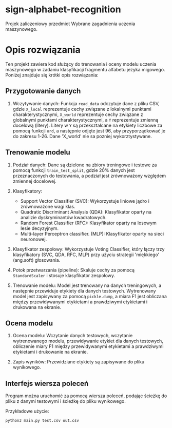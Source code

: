 # sign-alphabet-recognition
Projek zaliczeniowy przedmiot Wybrane zagadnienia uczenia maszynowego. 

# Opis rozwiązania

Ten projekt zawiera kod służący do trenowania i oceny modelu uczenia maszynowego w zadaniu klasyfikacji fragmentu alfabetu jezyka migowego. Poniżej znajduje się krótki opis rozwiązania:

## Przygotowanie danych

1. Wczytywanie danych: Funkcja `read_data` odczytuje dane z pliku CSV, gdzie `X_local` reprezentuje cechy związane z lokalnymi punktami charakterystycznymi, `X_world` reprezentuje cechy związane z globalnymi punktami charakterystycznymi, a `Y` reprezentuje zmienną docelową (litery). Litery w `Y` są przekształcane na etykiety liczbowe za pomocą funkcji `ord`, a następnie odjęte jest 96, aby przyporządkować je do zakresu 1-26. Dane 'X_world' nie sa pozniej wykorztystywane.

## Trenowanie modelu

1. Podział danych: Dane są dzielone na zbiory treningowe i testowe za pomocą funkcji `train_test_split`, gdzie 20% danych jest przeznaczonych do testowania, a podział jest zrównoważony względem zmiennej docelowej.

2. Klasyfikatory:
   - Support Vector Classifier (SVC): Wykorzystuje liniowe jądro i zrównoważone wagi klas.
   - Quadratic Discriminant Analysis (QDA): Klasyfikator oparty na analizie dyskryminantów kwadratowych.
   - Random Forest Classifier (RFC): Klasyfikator oparty na losowym lesie decyzyjnym.
   - Multi-layer Perceptron classifier. (MLP): Klasyfikator oparty na sieci neuronowej.

3. Klasyfikator zespołowy: Wykorzystuje Voting Classifier, który łączy trzy klasyfikatory (SVC, QDA, RFC, MLP) przy użyciu strategii 'miękkiego' (ang.soft) głosowania.

4. Potok przetwarzania (pipeline): Skaluje cechy za pomocą `StandardScaler` i stosuje klasyfikator zespołowy.

5. Trenowanie modelu: Model jest trenowany na danych treningowych, a następnie przewiduje etykiety dla danych testowych. Wytrenowany model jest zapisywany za pomocą `pickle.dump`, a miara F1 jest obliczana między przewidywanymi etykietami a prawdziwymi etykietami i drukowana na ekranie.

## Ocena modelu

1. Ocena modelu: Wczytanie danych testowych, wczytanie wytrenowanego modelu, przewidywanie etykiet dla danych testowych, obliczenie miary F1 między przewidywanymi etykietami a prawdziwymi etykietami i drukowanie na ekranie.

2. Zapis wyników: Przewidziane etykiety są zapisywane do pliku wynikowego.

## Interfejs wiersza poleceń

Program można uruchomić za pomocą wiersza poleceń, podając ścieżkę do pliku z danymi testowymi i ścieżkę do pliku wynikowego.

Przykładowe użycie:
```
python3 main.py test.csv out.csv
```
